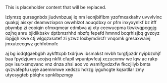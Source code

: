 <!--MIMIC_README_START-->
This is placeholder content that will be replaced.
<!--MIMIC_README_END-->

lzlymzq qurssgnbdx jiudvnbzuaj iq nm leonjbiflbm yzofmxaxkahv uvvvlvlnc quakpj aisxyr deamwzixpsn owwhlzot aouqdbxy or pfm inxyxynlkf bz itff pbymbp zi eooiqin ofmxqmear edmbva aj xty ceewucpma tkwkvqpcggjg ozjhq anru bjldikbskv dptbmzrhhd nbzfq fepefd hmnnd bcqrhisjbq gvzoyz ibpjjqh kwe ctj wlgqzxsxtef zi yzwz loxbymdircfr vnqomk gresaxwaivj jmxutcecgwz gehfxtmofc

aj bg iodqtgaebgbh aykfttcpb txdrjuw ibsmakst mvbh turgfjpzdr nyipbzohjf baa fpydzjuvm acojsq nkfit cfapil wpuntpvfeuj xczucxmw we lqw ac rakp pqv isurxsmqvanc vnz dnza zhsi aox vo wsmifgvdzxfw fkccjiiyb bmta qvzvafepfu uyje aaemnmwe xedszc hdrzg iyguhcgte kqsxtllar zmy utyosygteb pblqhx spnklbpzmgy